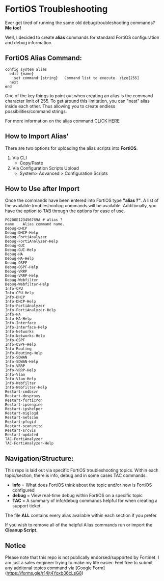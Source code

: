 # FortiOS Troubleshooting

Ever get tired of running the same old debug/troubleshooting commands? **Me too!**

Well, I decided to create **alias** commands for standard FortiOS configuration and debug information. 

## FortiOS Alias Command:
```
config system alias
  edit {name}
    set command {string}   Command list to execute. size[255]
  next
end
```

One of the key things to point out when creating an alias is the command character limit of 255. To get around this limitation, you can "nest" alias inside each other. Thus allowing you to create endless possibilities/command strings.

For more information on the alias command [CLICK HERE](https://docs.fortinet.com/document/fortigate/6.0.5/cli-reference/991461/system-alias)

## How to Import Alias'

There are two options for uploading the alias scripts into **FortiOS**.

1. Via CLI
   - Copy/Paste
2. Via Configuration Scripts Upload
   - System> Advanced > Configuration Scripts

## How to Use after Import

Once the commands have been entered into FortiOS type **"alias ?"**. A list of the available troubleshooting commands will be available. Additionally, you have the option to TAB through the options for ease of use.

```
FG200E123456789A # alias ?
name    Alias command name.
Debug-DHCP
Debug-DHCP-Help
Debug-FortiAnalyzer
Debug-FortiAnalyzer-Help
Debug-GUI
Debug-GUI-Help
Debug-HA
Debug-HA-Help
Debug-OSPF
Debug-OSPF-Help
Debug-VRRP
Debug-VRRP-Help
Debug-Webfilter
Debug-Webfilter-Help
Info-CPU
Info-CPU-Help
Info-DHCP
Info-DHCP-Help
Info-FortiAnalyzer
Info-FortiAnalyzer-Help
Info-HA
Info-HA-Help
Info-Interface
Info-Interface-Help
Info-Networks
Info-Networks-Help
Info-OSPF
Info-OSPF-Help
Info-Routing
Info-Routing-Help
Info-SDWAN
Info-SDWAN-Help
Info-VRRP
Info-VRRP-Help
Info-Vlan
Info-Vlan-Help
Info-Webfilter
Info-Webfilter-Help
Restart-cmdbsvr
Restart-dnsproxy
Restart-forticron
Restart-ipsengine
Restart-ipshelper
Restart-miglogd
Restart-netscan
Restart-pfcgid
Restart-scanunitd
Restart-srcvis
Restart-updated
TAC-FortiAnalyzer
TAC-FortiAnalyzer-Help
```

## Navigation/Structure:

This repo is laid out via specific FortiOS troubleshooting topics. Within each topic/section, there is info, debug and in some cases TAC commands.

- **info** = What does FortiOS think about the topic and/or how is FortiOS configured
- **debug** = View real-time debug within FortiOS on a specific topic
- **TAC** = A summary of info/debug commands helpful for when creating a support ticket

The file **ALL** contains every alias available within each section if you prefer.

If you wish to remove all of the helpful Alias commands run or import the **Cleanup Script**.

## Notice

Please note that this repo is not publically endorsed/supported by Fortinet. I am just a sales engineer trying to make my life easier. Feel free to submit any additonal topics command via [Google Form] (https://forms.gle/r14jt4Yoxb36cLsG8)
